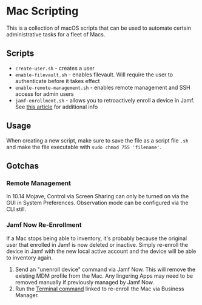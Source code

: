 # Mac Scripting
This is a collection of macOS scripts that can be used to automate certain administrative tasks for a fleet of Macs.

## Scripts
- `create-user.sh` - creates a user
- `enable-filevault.sh` - enables filevault. Will require the user to authenticate before it takes effect
- `enable-remote-management.sh` - enables remote management and SSH access for admin users
- `jamf-enrollment.sh` - allows you to retroactively enroll a device in Jamf. See [this article](https://support.jamfnow.com/s/article/360007191652-Enrolling-a-Computer-via-Automated-MDM-Enrollment-Post-Setup-Assistant) for additional info

## Usage
When creating a new script, make sure to save the file as a script file `.sh` and make the file executable with `sudo chmod 755 'filename'`.

## Gotchas

### Remote Management
In 10.14 Mojave, Control via Screen Sharing can only be turned on via the GUI in System Preferences. Observation mode can be configured via the CLI still.

### Jamf Now Re-Enrollment
If a Mac stops being able to inventory, it's probably because the original user that enrolled in Jamf is now deleted or inactive. Simply re-enroll the device in Jamf with the new local active account and the device will be able to inventory again. 
1. Send an "unenroll device" command via Jamf Now. This will remove the existing MDM profile from the Mac. Any lingering Apps may need to be removed manually if previously managed by Jamf Now.
2. Run the [Terminal command](https://support.jamfnow.com/s/article/360007191652-Enrolling-a-Computer-via-Automated-MDM-Enrollment-Post-Setup-Assistant) linked to re-enroll the Mac via Business Manager.